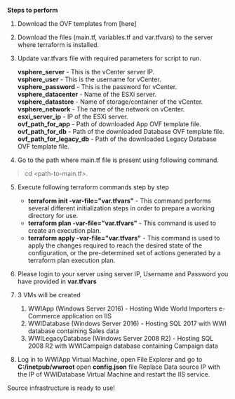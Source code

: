 **Steps to perform**
1. Download the OVF templates from [here]

2. Download the files (main.tf, variables.tf and var.tfvars) to the server where terraform is installed.

3. Update var.tfvars file with required parameters for script to run.

    **vsphere_server** - This is the vCenter server IP.  
    **vsphere_user** - This is the username for vCenter.  
    **vsphere_password** - This is the password for vCenter.  
    **vsphere_datacenter** - Name of the ESXi server.  
    **vsphere_datastore** - Name of storage/container of the vCenter.  
    **vsphere_network** - The name of the network on vCenter.  
    **esxi_server_ip** - IP of the ESXi server.  
    **ovf_path_for_app** - Path of downloaded App OVF template file.  
    **ovf_path_for_db** - Path of the downloaded Database OVF template file.  
    **ovf_path_for_legacy_db** - Path of the downloaded Legacy Database OVF template file.  

4. Go to the path where main.tf file is present using following command.
> cd <path-to-main.tf>.

5. Execute following terraform commands step by step
    * **terraform init -var-file="var.tfvars"** - This command performs several different initialization steps in order to prepare a working directory for use.
    * **terraform plan -var-file="var.tfvars"** - This command is used to create an execution plan. 
    * **terraform apply -var-file="var.tfvars"** - This command is used to apply the changes required to reach the desired state of the configuration, or the pre-determined set of actions generated by a terraform plan execution plan.
    
6. Please login to your server using server IP, Username and Password you have provided in **var.tfvars**

7. 3 VMs will be created
    1. WWIApp (Windows Server 2016) - Hosting Wide World Importers e-Commerce application on IIS
    2. WWIDatabase (Windows Server 2016) - Hosting SQL 2017 with WWI database containing Sales data
    3. WWILegacyDatabase (Windows Server 2008 R2) - Hosting SQL 2008 R2 with WWICampaign database containing Campaign data
    
8. Log in to WWIApp Virtual Machine, open File Explorer and go to **C:/inetpub/wwroot** open **config.json** file
Replace Data source IP with the IP of WWIDatabase Virtual Machine and restart the IIS service.

Source infrastructure is ready to use!